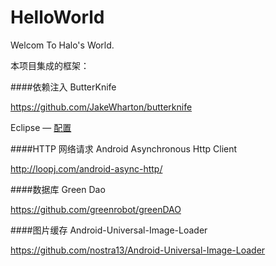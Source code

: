# HelloWorld
Welcom To Halo's World.

本项目集成的框架：

####依赖注入 ButterKnife

https://github.com/JakeWharton/butterknife

Eclipse — <a href="http://jakewharton.github.io/butterknife/ide-eclipse.html" target="blank">配置</a>

####HTTP 网络请求 Android Asynchronous Http Client

http://loopj.com/android-async-http/

####数据库 Green Dao

https://github.com/greenrobot/greenDAO

####图片缓存 Android-Universal-Image-Loader

https://github.com/nostra13/Android-Universal-Image-Loader
